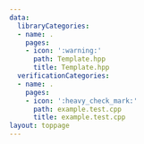 ```yaml
---
data:
  libraryCategories:
  - name: .
    pages:
    - icon: ':warning:'
      path: Template.hpp
      title: Template.hpp
  verificationCategories:
  - name: .
    pages:
    - icon: ':heavy_check_mark:'
      path: example.test.cpp
      title: example.test.cpp
layout: toppage
---
```

